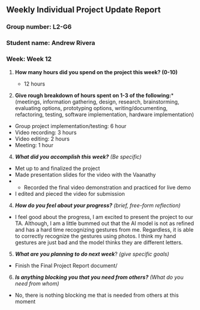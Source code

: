 ## Weekly Individual Project Update Report
### Group number: L2-G6
### Student name: Andrew Rivera
### Week: Week 12
1. **How many hours did you spend on the project this week? (0-10)** 
   -  12 hours

2. **Give rough breakdown of hours spent on 1-3 of the following:***
   (meetings, information gathering, design, research, brainstorming, evaluating options, prototyping options, writing/documenting, refactoring, testing, software implementation, hardware implementation)
  - Group project implementation/testing: 6 hour
  - Video recording: 3 hours
  - Video editing: 2 hours
  - Meeting: 1 hour
   
4. ***What did you accomplish this week?*** _(Be specific)_
  - Met up to and finalized the project
  - Made presentation slides for the video with the Vaanathy
  - - Recorded the final video demonstration and practiced for live demo
  - I edited and pieced the video for submission

4. ***How do you feel about your progress?*** _(brief, free-form reflection)_
  - I feel good about the progress, I am excited to present the project to our TA. Although, I am a little bummed out that the AI model is not as refined and has a hard time recognizing gestures from me.
    Regardless, it is able to correctly recognize the gestures using photos. I think my hand gestures are just bad and the model thinks they are different letters.
    
5. ***What are you planning to do next week***? _(give specific goals)_
  - Finish the Final Project Report document/
    
6. ***Is anything blocking you that you need from others?*** _(What do you need from whom)_
  - No, there is nothing blocking me that is needed from others at this moment
